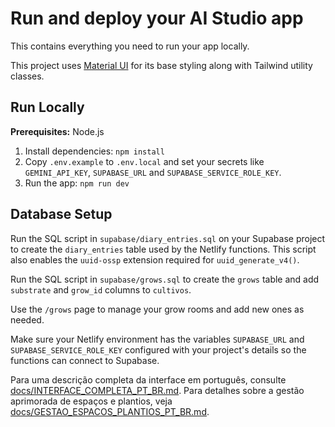 # Run and deploy your AI Studio app

This contains everything you need to run your app locally.

This project uses [Material UI](https://mui.com/) for its base styling along with Tailwind utility classes.

## Run Locally

**Prerequisites:**  Node.js


1. Install dependencies:
   `npm install`
2. Copy `.env.example` to `.env.local` and set your secrets like `GEMINI_API_KEY`, `SUPABASE_URL` and `SUPABASE_SERVICE_ROLE_KEY`.
3. Run the app:
   `npm run dev`

## Database Setup

Run the SQL script in `supabase/diary_entries.sql` on your Supabase project to
create the `diary_entries` table used by the Netlify functions. This script also
enables the `uuid-ossp` extension required for `uuid_generate_v4()`.

Run the SQL script in `supabase/grows.sql` to create the `grows` table and add
`substrate` and `grow_id` columns to `cultivos`.

Use the `/grows` page to manage your grow rooms and add new ones as needed.

Make sure your Netlify environment has the variables `SUPABASE_URL` and
`SUPABASE_SERVICE_ROLE_KEY` configured with your project's details so the
functions can connect to Supabase.

Para uma descrição completa da interface em português, consulte [docs/INTERFACE_COMPLETA_PT_BR.md](docs/INTERFACE_COMPLETA_PT_BR.md).
Para detalhes sobre a gestão aprimorada de espaços e plantios, veja [docs/GESTAO_ESPACOS_PLANTIOS_PT_BR.md](docs/GESTAO_ESPACOS_PLANTIOS_PT_BR.md).

